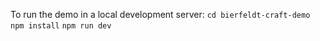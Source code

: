 To run the demo in a local development server:
`cd bierfeldt-craft-demo`
`npm install`
`npm run dev`
